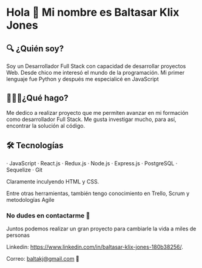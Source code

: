 # Hola 👋 Mi nombre es Baltasar Klix Jones

## 🔍 ¿Quién soy? 
Soy un Desarrollador Full Stack con capacidad de desarrollar proyectos Web.
Desde chico me interesó el mundo de la programación. Mi primer lenguaje fue Python y después me especialicé en JavaScript

## 🧑🏻‍💻¿Qué hago?
Me dedico a realizar proyecto que me permiten avanzar en mi formación como desarrollador Full Stack. Me gusta investigar mucho, para así, encontrar la solución al código.

## 🛠  Tecnologías
 · JavaScript
 · React.js
 · Redux.js
 · Node.js
 · Express.js 
 · PostgreSQL
 · Sequelize
 · Git

Claramente inculyendo HTML y CSS.

Entre otras herramientas, también tengo conocimiento en Trello, Scrum y metodologías Agile 

### No dudes en contactarme 📲
Juntos podemos realizar un gran proyecto para cambiarle la vida a miles de personas

Linkedin: https://www.linkedin.com/in/baltasar-klix-jones-180b38256/.

Correo: baltakj@gmail.com 📩
